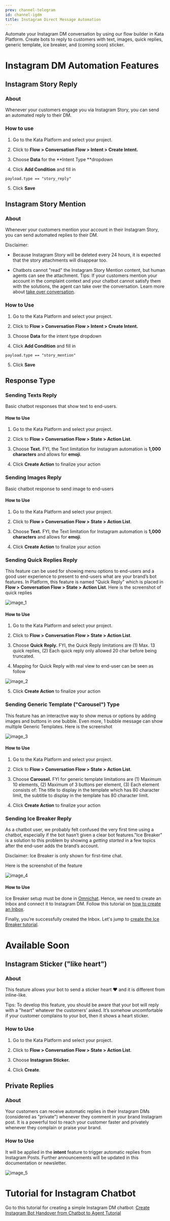 ```yaml
---
prev: channel-telegram
id: channel-igdm
title: Instagram Direct Message Automation
---
```


Automate your Instagram DM conversation by using our flow builder in Kata Platform. Create bots to reply to customers with text, images, quick replies, generic template, ice breaker, and (coming soon) sticker.

# Instagram DM Automation Features

## Instagram Story Reply

### About

Whenever your customers engage you via Instagram Story, you can send an automated reply to their DM.

### How to use

1. Go to the Kata Platform and select your project.

2. Click to **Flow > Conversation Flow > Intent > Create Intent.**

3. Choose **Data** for the **Intent Type **dropdown

4. Click **Add Condition** and fill in

```
payload.type == "story_reply"
```

5. Click **Save**

## Instagram Story Mention

### About

Whenever your customers mention your account in their Instagram Story, you can send automated replies to their DM.

Disclaimer:

-   Because Instagram Story will be deleted every 24 hours, it is expected that the story attachments will disappear too.

-   Chatbots cannot "read" the Instagram Story Mention content, but human agents can see the attachment. Tips: If your customers mention your account in the complaint context and your chatbot cannot satisfy them with the solutions, the agent can take over the conversation. Learn more about [take over conversation](https://drive.google.com/open?id=1bH-XQjoSagXaaDkGOgyQozz_dpxF0aDc9-YHnygJzHI).

### How to Use

1. Go to the Kata Platform and select your project.

2. Click to **Flow > Conversation Flow > Intent > Create Intent.**

3. Choose **Data** for the intent type dropdown

4. Click **Add Condition** and fill in

```
payload.type == "story_mention"
```

5. Click **Save**

## Response Type

### Sending Texts Reply

Basic chatbot responses that show text to end-users.

#### How to Use

1. Go to the Kata Platform and select your project.

2. Click to **Flow > Conversation Flow > State > Action List**.

3. Choose **Text.** FYI, the Text limitation for Instagram automation is **1,000 characters** and allows for **emoji**.

4. Click **Create Action** to finalize your action

### Sending Images Reply

Basic chatbot response to send image to end-users

#### How to Use

1. Go to the Kata Platform and select your project.

2. Click to **Flow > Conversation Flow > State > Action List**.

3. Choose **Text.** FYI, the Text limitation for Instagram automation is **1,000 characters** and allows for **emoji**.

4. Click **Create Action** to finalize your action

### Sending Quick Replies Reply

This feature can be used for showing menu options to end-users and a good user experience to present to end-users what are your brand’s bot features. In Platform, this feature is named "Quick Reply" which is placed in **Flow > Conversation Flow > State > Action List**. Here is the screenshot of quick replies

![image_1](./images/ig/image_1.png)

#### How to Use

1. Go to the Kata Platform and select your project.

2. Click to **Flow > Conversation Flow > State > Action List**.

3. Choose **Quick Reply.** FYI, the Quick Reply limitations are (1) Max. 13 quick replies, (2) Each quick reply only allowed 20 char before being truncated.

4. Mapping for Quick Reply with real view to end-user can be seen as follow

![image_2](./images/ig/image_2.png)

5. Click **Create Action** to finalize your action

### Sending Generic Template ("Carousel") Type

This feature has an interactive way to show menus or options by adding images and buttons in one bubble. Even more, 1 bubble message can show multiple Generic Templates. Here is the screenshot

![image_3](./images/ig/image_3.png)

#### How to Use

1. Go to the Kata Platform and select your project.

2. Click to **Flow > Conversation Flow > State > Action List**.

3. Choose **Carousel.** FYI for generic template limitations are (1) Maximum 10 elements, (2) Maximum of 3 buttons per element, (3) Each element consists of: The title to display in the template which has 80 character limit, the subtitle to display in the template has 80 character limit.

4. Click **Create Action** to finalize your action

### Sending Ice Breaker Reply

As a chatbot user, we probably felt confused the very first time using a chatbot, especially if the bot hasn’t given a clear bot features."Ice Breaker" is a solution to this problem by showing a _getting started_ in a few topics after the end-user adds the brand’s account.

Disclaimer: Ice Breaker is only shown for first-time chat.

Here is the screenshot of the feature

![image_4](./images/ig/image_4.png)

#### How to Use

Ice Breaker setup must be done in [Omnichat](https://drive.google.com/open?id=1bH-XQjoSagXaaDkGOgyQozz_dpxF0aDc9-YHnygJzHI). Hence, we need to create an Inbox and connect it to Instagram DM. Follow this tutorial on [how to create an Inbox](https://drive.google.com/open?id=1bH-XQjoSagXaaDkGOgyQozz_dpxF0aDc9-YHnygJzHI).

Finally, you’re successfully created the Inbox. Let's jump to [create the Ice Breaker tutorial](https://drive.google.com/open?id=1bH-XQjoSagXaaDkGOgyQozz_dpxF0aDc9-YHnygJzHI).

# Available Soon

## Instagram Sticker ("like heart")

### About

This feature allows your bot to send a sticker heart ❤️ and it is different from inline-like.

Tips: To develop this feature, you should be aware that your bot will reply with a "heart" whatever the customers’ asked. It’s somehow uncomfortable if your customer complains to your bot, then it shows a heart sticker.

### How to Use

1. Go to the Kata Platform and select your project.

2. Click to **Flow > Conversation Flow > State > Action List**.

3. Choose **Instagram Sticker.**

4. Click **Create**.

## Private Replies

### About

Your customers can receive automatic replies in their Instagram DMs (considered as "private") whenever they comment in your brand Instagram post. It is a powerful tool to reach your customer faster and privately whenever they complain or praise your brand.

### How to Use

It will be applied in the **intent** feature to trigger automatic replies from Instagram Posts. Further announcements will be updated in this documentation or newsletter.

![image_5](./images/ig/image_5.jpg)

# Tutorial for Instagram Chatbot

Go to this tutorial for creating a simple Instagram DM chatbot: [Create Instagram Bot Handover from Chatbot to Agent Tutorial](https://docs.google.com/document/d/1RJMfv9I2BcGZJ3PMjI0kAxKVbATyqE37m0rH5yxRPy4/edit?usp=sharing)
